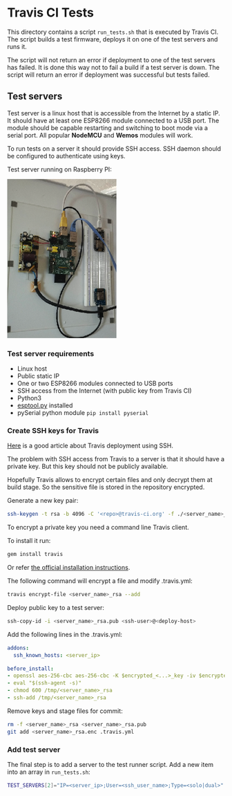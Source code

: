 Travis CI Tests
====================

This directory contains a script `run_tests.sh` that is executed by Travis CI.
The script builds a test firmware, deploys it on one of the test servers and
runs it.

The script will not return an error if deployment to one of the test servers has
failed. It is done this way not to fail a build if a test server is down.
The script will return an error if deployment was successful but tests failed.

Test servers
------------

Test server is a linux host that is accessible from the Internet by a static IP.
It should have at least one ESP8266 module connected to a USB port. The module
should be capable restarting and switching to boot mode via a serial port.
All popular **NodeMCU** and **Wemos** modules will work.

To run tests on a server it should provide SSH access. SSH daemon should be
configured to authenticate using keys.

Test server running on Raspberry PI:

![Raspberry PI Test server][example-test-server]

### Test server requirements

* Linux host
* Public static IP
* One or two ESP8266 modules connected to USB ports
* SSH access from the Internet (with public key from Travis CI)
* Python3
* [esptool.py] installed
* pySerial python module `pip install pyserial`

### Create SSH keys for Travis

[Here][travis-ssh-deploy] is a good article about Travis deployment using SSH.

The problem with SSH access from Travis to a server is that it should have
a private key. But this key should not be publicly available.

Hopefully Travis allows to encrypt certain files and only decrypt them at build
stage. So the sensitive file is stored in the repository encrypted.

Generate a new key pair:
```bash
ssh-keygen -t rsa -b 4096 -C '<repo>@travis-ci.org' -f ./<server_name>_rsa
```

To encrypt a private key you need a command line Travis client.

To install it run:
```bash
gem install travis
```
Or refer [the official installation instructions][travis-install].

The following command will encrypt a file and modify .travis.yml:
```bash
travis encrypt-file <server_name>_rsa --add
```

Deploy public key to a test server:
```bash
ssh-copy-id -i <server_name>_rsa.pub <ssh-user>@<deploy-host>
```

Add the following lines in the .travis.yml:
```yml
addons:
  ssh_known_hosts: <server_ip>
```
```yml
before_install:
- openssl aes-256-cbc aes-256-cbc -K $encrypted_<...>_key -iv $encrypted_<...>_iv -in <server_name>_rsa.enc -out /tmp/<server_name>_rsa -d
- eval "$(ssh-agent -s)"
- chmod 600 /tmp/<server_name>_rsa
- ssh-add /tmp/<server_name>_rsa
```

Remove keys and stage files for commit:
```bash
rm -f <server_name>_rsa <server_name>_rsa.pub
git add <server_name>_rsa.enc .travis.yml
```

### Add test server

The final step is to add a server to the test runner script.
Add a new item into an array in `run_tests.sh`:
```bash
TEST_SERVERS[2]="IP=<server_ip>;User=<ssh_user_name>;Type=<solo|dual>"
```


[esptool.py]: https://github.com/espressif/esptool
[travis-ssh-deploy]: https://oncletom.io/2016/travis-ssh-deploy
[travis-install]: https://github.com/travis-ci/travis.rb#installation
[example-test-server]: ./test_server_example.png
